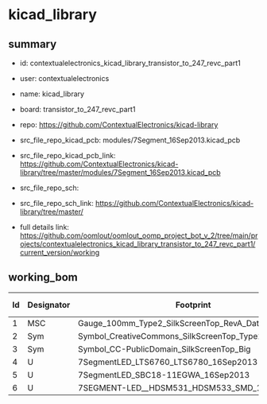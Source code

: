 # kicad_library
 
## summary 
* id: contextualelectronics_kicad_library_transistor_to_247_revc_part1
* user: contextualelectronics
* name: kicad_library
* board: transistor_to_247_revc_part1
* repo: https://github.com/ContextualElectronics/kicad-library
* src_file_repo_kicad_pcb: modules/7Segment_16Sep2013.kicad_pcb
* src_file_repo_kicad_pcb_link: https://github.com/ContextualElectronics/kicad-library/tree/master/modules/7Segment_16Sep2013.kicad_pcb


* src_file_repo_sch: 
* src_file_repo_sch_link: https://github.com/ContextualElectronics/kicad-library/tree/master/
* full details link: https://github.com/oomlout/oomlout_oomp_project_bot_v_2/tree/main/projects/contextualelectronics_kicad_library_transistor_to_247_revc_part1/current_version/working  



## working_bom
| Id | Designator | Footprint | Quantity | Designation | Supplier and ref |  | None | 
| --- | --- | --- | --- | --- | --- | --- | --- | 
| 1 | MSC | Gauge_100mm_Type2_SilkScreenTop_RevA_Date22Jun2010 | 1 | Gauge_100mm_Type2_SilkScreenTop_RevA_Date22Jun2010 |  |  | [''] | 
| 2 | Sym | Symbol_CreativeCommons_SilkScreenTop_Type2_Big | 1 | Symbol_CreativeCommons_Typ2_SilkScreenTop_Big |  |  | [''] | 
| 3 | Sym | Symbol_CC-PublicDomain_SilkScreenTop_Big | 1 | Symbol_CC-PublicDomain_SilkScreenTop_Big |  |  | [''] | 
| 4 | U | 7SegmentLED_LTS6760_LTS6780_16Sep2013 | 1 | 7SegmentLED_LTS6760_LTS6780_16Sep2013 |  |  | [''] | 
| 5 | U | 7SegmentLED_SBC18-11EGWA_16Sep2013 | 1 | 7SegmentLED_SBC18-11EGWA_16Sep2013 |  |  | [''] | 
| 6 | U | 7SEGMENT-LED__HDSM531_HDSM533_SMD_16SEP2013 | 1 | 7SEGMENT-LED__HDSM531_HDSM533_SMD_16SEP2013 |  |  | [''] | 




